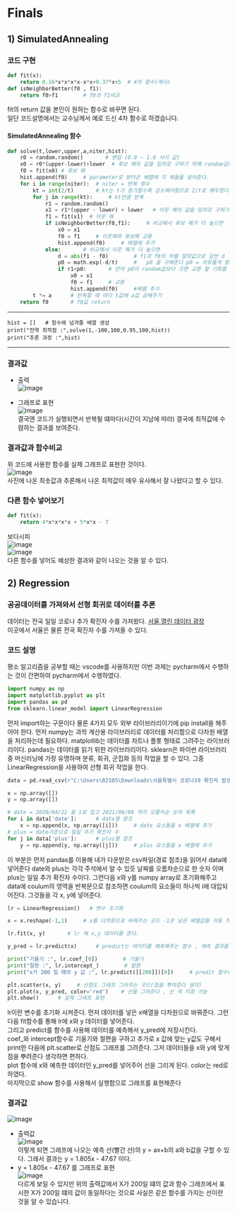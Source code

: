 # Finals

## 1) SimulatedAnnealing

### 코드 구현

```python
def fit(x):
    return 0.16*x*x*x*x-x*x+0.37*x+5  # 4차 함수(예시)
def isNeighborBetter(f0 , f1): 
    return f0>f1        # f0과 f1비교
```

fit의 return 값을 본인이 원하는 함수로 바꾸면 된다.  
일단 코드설명에서는 교수님께서 예로 드신 4차 함수로 하겠습니다.

#### SimulatedAnnealing 함수  
```python
def solve(t,lower,upper,a,niter,hist):
    r0 = random.random()       # 랜덤 (0.0 ~ 1.0 사이 값)
    x0 = r0*(upper-lower)+lower  # 후보 해의 값을 임의로 구하기 위해 random값에 연산을 해준다.
    f0 = fit(x0) # 후보 해
    hist.append(f0)     # parameter로 받아온 배열에 각 해들을 넣어준다.
    for i in range(niter):  # niter = 반복 횟수
        kt = int(2/t)       # kt는 t가 증가할수록 감소해야함으로 2/t로 해두었다.
        for j in range(kt):     # kt만큼 반복
            r1 = random.random()
            x1 = r1*(upper - lower) + lower   # 이웃 해의 값을 임의로 구하기 위해 random값에 연산을 해준다.
            f1 = fit(x1)  # 이웃 해
            if isNeighborBetter(f0,f1):     # 비교해서 후보 해가 더 높으면 
                x0 = x1
                f0 = f1     # 이웃해와 후보해 교환
                hist.append(f0)     # 배열에 추가
            else:       # 비교해서 이웃 해가 더 높으면
                d = abs(f1 - f0)        # f1과 f0의 차를 절댓값으로 감싼 d
                p0 = math.exp(-d/t)     #   p0 을 구해준다 p0 = 자유롭게 탐색할 확률, t와 p0는 정비례 해야하고 d와는 반비례 해야한다.
                if r1<p0:       # 만약 p0이 random값보다 크면 교환 할 기회를 준다.
                    x0 = x1     
                    f0 = f1     # 교환
                    hist.append(f0)     #배열 추가
        t *= a      # 반복할 때 마다 t값에 a값 곱해주기
    return f0       # f0값 return
```
---

```main
hist = []   # 함수에 넘겨줄 배열 생성
print("전역 최적점 :",solve(1,-100,100,0.95,100,hist))
print("추론 과정 :",hist)
```
---
### 결과값
- 출력  
![image](https://user-images.githubusercontent.com/80373033/121330579-19f5b880-c951-11eb-8719-df6dc6c1ebc9.png)

- 그래프로 표현  
![image](https://user-images.githubusercontent.com/80373033/121330650-2aa62e80-c951-11eb-8305-08acc9221ddc.png)  
결국엔 코드가 실행되면서 반복될 떄마다(시간이 지남에 따라) 결국에 최적값에 수렴하는 결과를 보여준다.  

### 결과값과 함수비교  
위 코드에 사용한 함수를 실제 그래프로 표현한 것이다.  
![image](https://user-images.githubusercontent.com/80373033/121330755-43164900-c951-11eb-8961-f4f284290b1e.png)  
사진에 나온 최솟값과 추론해서 나온 최적값이 매우 유사해서 잘 나왔다고 할 수 있다.

### 다른 함수 넣어보기
```python
def fit(x):
    return 4*x*x*x*x + 5*x*x - 7 
```
보다시피  
![image](https://user-images.githubusercontent.com/80373033/121338716-bb343d00-c958-11eb-93a3-9e930b11379f.png)  
![image](https://user-images.githubusercontent.com/80373033/121338797-d30bc100-c958-11eb-8f24-e4e8969dd680.png)  
다른 함수를 넣어도 예상한 결과와 같이 나오는 것을 알 수 있다.

## 2) Regression
### 공공데이터를 가져와서 선형 회귀로 데이터를 추론
데이터는 전국 일일 코로나 추가 확진자 수를 가져왔다.
[서울 열린 데이터 광장](http://data.seoul.go.kr/dataList/OA-20461/S/1/datasetView.do#AXexec)  
이곳에서 서울은 물론 전국 확진자 수를 가져올 수 있다.

### 코드 설명
평소 알고리즘을 공부할 때는 vscode를 사용하지만 이번 과제는 pycharm에서 수행하는 것이 간편하여 pycharm에서 수행하였다.
```python
import numpy as np
import matplotlib.pyplot as plt
import pandas as pd
from sklearn.linear_model import LinearRegression
```
먼저 import하는 구문이다 물론 4가지 모두 외부 라이브러리이기에 pip install을 해주어야 한다.
먼저 numpy는 과학 계산용 라이브러리로 데이터를 처리함으로 다차원 배열을 처리하는데 필요하다.
matplotlib는 데이터를 차트나 플롯 형태로 그려주는 라이브러리이다.
pandas는 데이터를 읽기 위한 라이브러리이다.
sklearn은 파이썬 라이브러리중 머신러닝에 가장 유명하며 분류, 회귀, 군집화 등의 작업을 할 수 있다. 그중 LinearRegression을 사용하여 선형 회귀 작업을 한다.
```python
data = pd.read_csv(r"C:\Users\82105\Downloads\서울특별시 코로나19 확진자 발생동향.csv")

x = np.array([])
y = np.array([])

# date = 2020/04/22 을 1로 잡고 2021/06/08 까지 오름차순 숫자 목록
for i in data['date']:      # date열 참조
    x = np.append(x, np.array([i]))     # date 요소들을 x 배열에 추가
# plus = date기준으로 일일 추가 확진자 수
for j in data['plus']:      # plus열 참조
    y = np.append(y, np.array([j]))     # plus 요소들을 x 배열에 추가

```
이 부분은 먼저 pandas를 이용해 내가 다운받은 csv파일(경로 참조)을 읽어서 data에 넣어준다
date와 plus는 각각 주석에서 알 수 있듯 날짜를 오름차순으로 한 숫자 이며 plus는 일일 추가 확진자 수이다.
그런다음 x와 y를 numpy array로 초기화해주고 data에 coulum의 영역을 반복문으로 참조하면 coulum의 요소들이 하나씩 i에 대입되어진다.
그것들을 각 x, y에 넣어준다.
```python 
lr = LinearRegression()   # 변수 초기화

x = x.reshape(-1,1)     # x를 다차원으로 바꿔주는 코드 -1은 남은 배열값을 자동 처리해주는 값 1은 열의 값

lr.fit(x, y)       # lr 에 x,y 데이터를 준다.

y_pred = lr.predict(x)      # predict는 데이터를 예측해주는 함수 , 예측 결과를 y_pred에 저장

print("기울기 :", lr.coef_[0])        # 기울기
print("절편 :", lr.intercept_)        # 절편
print("x가 200 일 때의 y 값 :", lr.predict([[200]])[0])     # predit 함수에 200을 넣어줌으로 y값이 나온다 그냥 출력하면 []로 표시해서 [0]을 뒤에 넣었다.

plt.scatter(x, y)     # 산점도 그래프 그려주는 코드(점을 뿌려준다 생각)
plt.plot(x, y_pred, color='red')    # 선을 그려준다 , 선 색 지정 가능
plt.show()      # 실제 그래프 표현
```
lr이란 변수를 초기화 시켜준다. 먼저 데이터를 넣은 x배열을 다차원으로 바꿔준다. 그런 다음 fit함수를 통해 lr에 x와 y 데이터를 넣어준다.  
그리고 predict를 함수를 사용해 데이터를 예측해서 y_pred에 저장시킨다.  
coef_와 intercept함수로 기울기와 절편을 구하고 추가로 x 값에 맞는 y값도 구해서 print한 다음에 plt.scatter로 산점도 그래프를 그려준다. 그저 데이터들을 x와 y에 맞게 점을 뿌려준다 생각하면 편하다.  
plot 함수에 x와 예측한 데이터인 y_pred를 넣어주어 선을 그리게 된다. color는 red로 하였다.  
마지막으로 show 함수를 사용해서 실행함으로 그래프를 표현해준다
### 결과값
![image](https://user-images.githubusercontent.com/80373033/121339080-15cd9900-c959-11eb-91dd-8bee5f535897.png)  
- 출력값  
![image](https://user-images.githubusercontent.com/80373033/121339119-2120c480-c959-11eb-9c87-c65bf16d94e8.png)  
이렇게 되면 그래프에 나오는 예측 선(빨간 선)의 y = ax+b의 a와 b값을 구할 수 있다. 그래서 결과는 y = 1.805x - 47.67 이다.
- y = 1.805x - 47.67 를 그래프로 표현  
 ![image](https://user-images.githubusercontent.com/80373033/121339186-30a00d80-c959-11eb-9a57-f1396ccd4c0c.png)  
다르게 보일 수 있지만
위의 출력값에서 X가 200일 떄의 값과 함수 그래프에서 표시한 X가 200일 떄의 값이 동일하다는 것으로 사실은 같은 함수를 가지는 선이란 것을 알 수 있습니다.




